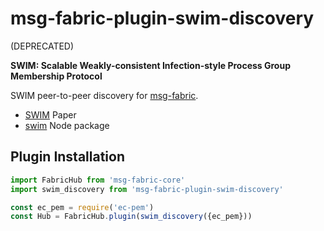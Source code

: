 # msg-fabric-plugin-swim-discovery

(DEPRECATED)

**SWIM: Scalable Weakly-consistent Infection-style Process Group Membership Protocol**

SWIM peer-to-peer discovery for [msg-fabric](https://www.npmjs.com/package/msg-fabric).

- [SWIM](http://www.cs.cornell.edu/~asdas/research/dsn02-SWIM.pdf) Paper
- [swim](https://www.npmjs.com/package/swim) Node package


## Plugin Installation

```javascript
import FabricHub from 'msg-fabric-core'
import swim_discovery from 'msg-fabric-plugin-swim-discovery'

const ec_pem = require('ec-pem')
const Hub = FabricHub.plugin(swim_discovery({ec_pem}))
```
